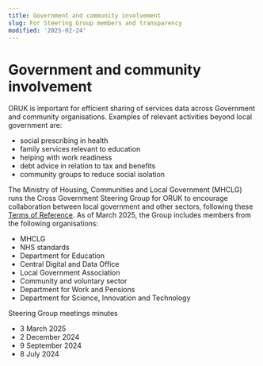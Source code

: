 ```yaml
---
title: Government and community involvement
slug: For Steering Group members and transparency
modified: '2025-02-24'
---
```


# Government and community involvement

ORUK is important for efficient sharing of services data across Government and community organisations. Examples of relevant activities beyond local government are: 
* social prescribing in health
* family services relevant to education
* helping with work readiness
* debt advice in relation to tax and benefits
* community groups to reduce social isolation

The Ministry of Housing, Communities and Local Government (MHCLG) runs the Cross Government Steering Group for ORUK to encourage collaboration between local government and other sectors, following these [Terms of Reference](../../public/steering/ORUK%20Steering%20Group%20-%20Terms%20of%20Reference.pdf). As of March 2025, the Group includes members from the following organisations:
* MHCLG
* NHS standards
* Department for Education
* Central Digital and Data Office
* Local Government Association
* Community and voluntary sector
* Department for Work and Pensions
* Department for Science, Innovation and Technology

Steering Group meetings minutes
* 3 March 2025
* 2 December 2024
* 9 September 2024
* 8 July 2024
